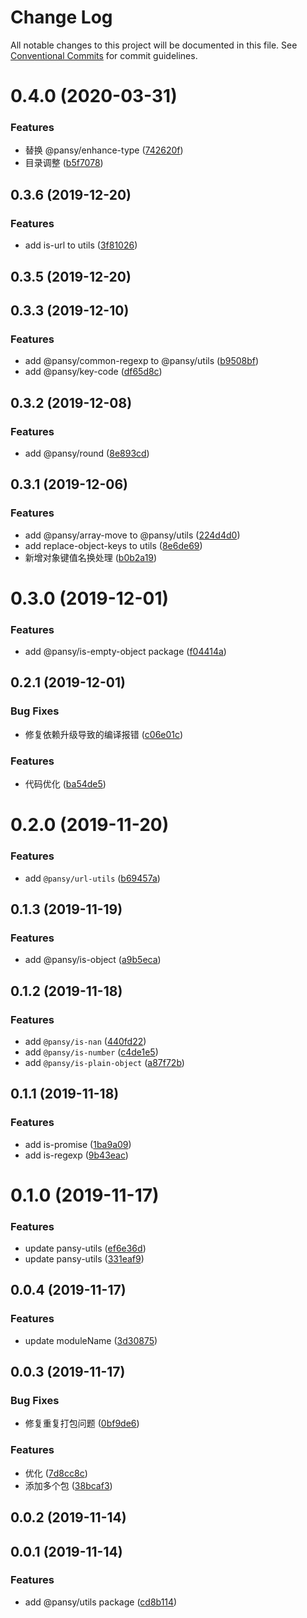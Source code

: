 # Change Log

All notable changes to this project will be documented in this file.
See [Conventional Commits](https://conventionalcommits.org) for commit guidelines.

# 0.4.0 (2020-03-31)

### Features

- 替换 @pansy/enhance-type ([742620f](https://github.com/pansyjs/utils/commit/742620f484f4617c8ebb9cabb52a601709541305))
- 目录调整 ([b5f7078](https://github.com/pansyjs/utils/commit/b5f707863a4865b6bbd7c8333100088fbcae902e))

## 0.3.6 (2019-12-20)

### Features

- add is-url to utils ([3f81026](https://github.com/pansyjs/utils/commit/3f810263153b5b27ec04b9ee345cd0317ec6c458))

## 0.3.5 (2019-12-20)

## 0.3.3 (2019-12-10)

### Features

- add @pansy/common-regexp to @pansy/utils ([b9508bf](https://github.com/pansyjs/utils/commit/b9508bfdf6fb405a3ccab1c9621f89a6aa8333eb))
- add @pansy/key-code ([df65d8c](https://github.com/pansyjs/utils/commit/df65d8c1c2ee177e74b0663179b1d90e0bf7b8d3))

## 0.3.2 (2019-12-08)

### Features

- add @pansy/round ([8e893cd](https://github.com/pansyjs/utils/commit/8e893cdb68d9f71082ced7eccc1203a579203d32))

## 0.3.1 (2019-12-06)

### Features

- add @pansy/array-move to @pansy/utils ([224d4d0](https://github.com/pansyjs/utils/commit/224d4d0fed4000387b04af083d58fde5e3849c46))
- add replace-object-keys to utils ([8e6de69](https://github.com/pansyjs/utils/commit/8e6de69a2331864d8a2fff566141490a86050e9d))
- 新增对象键值名换处理 ([b0b2a19](https://github.com/pansyjs/utils/commit/b0b2a1930917e718644293c5a004fc4a90fb6a0f))

# 0.3.0 (2019-12-01)

### Features

- add @pansy/is-empty-object package ([f04414a](https://github.com/pansyjs/utils/commit/f04414acb4053004fc7a8f75f66bcb75a2854cee))

## 0.2.1 (2019-12-01)

### Bug Fixes

- 修复依赖升级导致的编译报错 ([c06e01c](https://github.com/pansyjs/utils/commit/c06e01c4701c9d6bd433c31a0eb8aa45fcabcd34))

### Features

- 代码优化 ([ba54de5](https://github.com/pansyjs/utils/commit/ba54de5d4cae90d834b44189173cb1c05008e18f))

# 0.2.0 (2019-11-20)

### Features

- add `@pansy/url-utils` ([b69457a](https://github.com/pansyjs/utils/commit/b69457afca41a1d5e33cc472f848167dbda8a5d2))

## 0.1.3 (2019-11-19)

### Features

- add @pansy/is-object ([a9b5eca](https://github.com/pansyjs/utils/commit/a9b5eca4dffb36656406b7ec5a51442942098b5f))

## 0.1.2 (2019-11-18)

### Features

- add `@pansy/is-nan` ([440fd22](https://github.com/pansyjs/utils/commit/440fd220076f685c2f7e4d96b9a2f63a70006f8b))
- add `@pansy/is-number` ([c4de1e5](https://github.com/pansyjs/utils/commit/c4de1e5268f0ed5318c69937b6cde79433f6dc5d))
- add `@pansy/is-plain-object` ([a87f72b](https://github.com/pansyjs/utils/commit/a87f72bd4102614ec7d3fdb4b3e3e0a3ac5cce2f))

## 0.1.1 (2019-11-18)

### Features

- add is-promise ([1ba9a09](https://github.com/pansyjs/utils/commit/1ba9a0983d1487b19effbc68bdb18aafa1398583))
- add is-regexp ([9b43eac](https://github.com/pansyjs/utils/commit/9b43eacb7f04067679add90b1e6ced13895e10dd))

# 0.1.0 (2019-11-17)

### Features

- update pansy-utils ([ef6e36d](https://github.com/pansyjs/utils/commit/ef6e36dffb53c9151cd4bfe232f641b38ab36bf2))
- update pansy-utils ([331eaf9](https://github.com/pansyjs/utils/commit/331eaf991c0bdde314df59eeeea46d7c8a6725fd))

## 0.0.4 (2019-11-17)

### Features

- update moduleName ([3d30875](https://github.com/pansyjs/utils/commit/3d30875f10eabf1fec6ed435b2413bf94910c2aa))

## 0.0.3 (2019-11-17)

### Bug Fixes

- 修复重复打包问题 ([0bf9de6](https://github.com/pansyjs/utils/commit/0bf9de6f2433696ed236c327a7ddab3195532f0f))

### Features

- 优化 ([7d8cc8c](https://github.com/pansyjs/utils/commit/7d8cc8c18c85e979decdbdc14a7f33628c83ad55))
- 添加多个包 ([38bcaf3](https://github.com/pansyjs/utils/commit/38bcaf38a7aec918dce7cd4b09aafef85a5443a4))

## 0.0.2 (2019-11-14)

## 0.0.1 (2019-11-14)

### Features

- add @pansy/utils package ([cd8b114](https://github.com/pansyjs/utils/commit/cd8b114b145c9f5c06eeda7b1bd54f5ed150defe))
